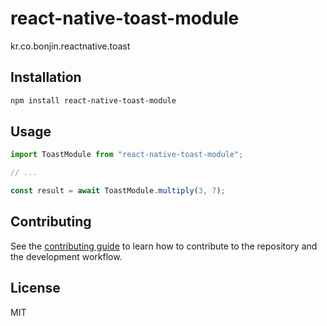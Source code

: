 # react-native-toast-module

kr.co.bonjin.reactnative.toast

## Installation

```sh
npm install react-native-toast-module
```

## Usage

```js
import ToastModule from "react-native-toast-module";

// ...

const result = await ToastModule.multiply(3, 7);
```

## Contributing

See the [contributing guide](CONTRIBUTING.md) to learn how to contribute to the repository and the development workflow.

## License

MIT

